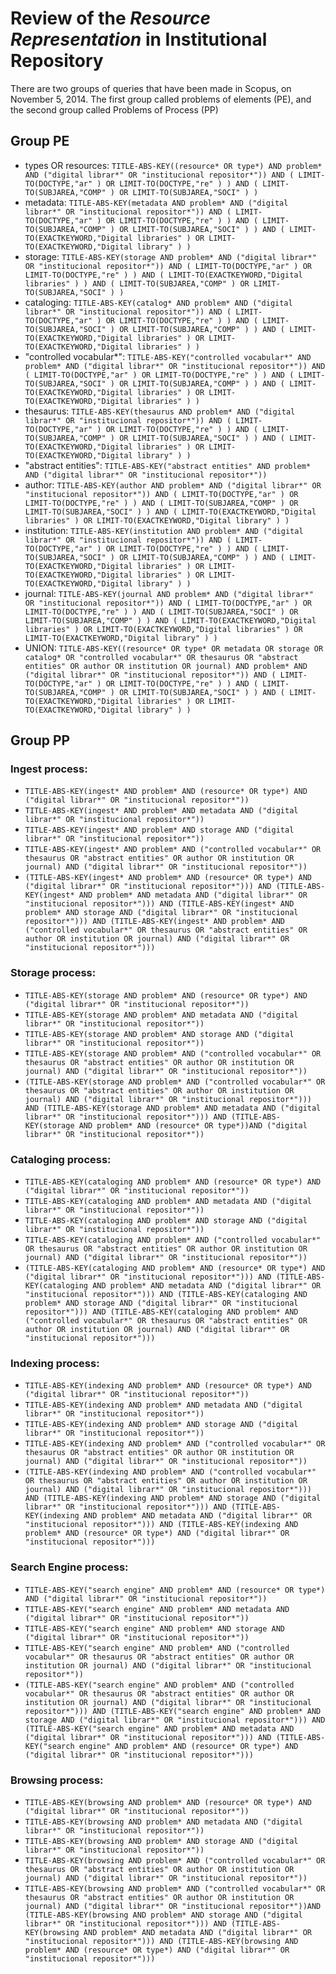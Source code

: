 Review of the *Resource Representation* in **Institutional Repository**
========

There are two groups of queries that have been made in Scopus, on November 5, 2014. The first group called problems of elements (PE), and the second group called Problems of Process (PP)


Group PE
--------

* types OR resources:
	`TITLE-ABS-KEY((resource* OR type*) AND problem* AND ("digital librar*" OR "institucional repositor*")) AND ( LIMIT-TO(DOCTYPE,"ar" ) OR LIMIT-TO(DOCTYPE,"re" ) ) AND ( LIMIT-TO(SUBJAREA,"COMP" ) OR LIMIT-TO(SUBJAREA,"SOCI" ) )`
* metadata:
	`TITLE-ABS-KEY(metadata AND problem* AND ("digital librar*" OR "institucional repositor*")) AND ( LIMIT-TO(DOCTYPE,"ar" ) OR LIMIT-TO(DOCTYPE,"re" ) ) AND ( LIMIT-TO(SUBJAREA,"COMP" ) OR LIMIT-TO(SUBJAREA,"SOCI" ) ) AND ( LIMIT-TO(EXACTKEYWORD,"Digital libraries" ) OR LIMIT-TO(EXACTKEYWORD,"Digital library" ) )`
* storage:
	`TITLE-ABS-KEY(storage AND problem* AND ("digital librar*" OR "institucional repositor*")) AND ( LIMIT-TO(DOCTYPE,"ar" ) OR LIMIT-TO(DOCTYPE,"re" ) ) AND ( LIMIT-TO(EXACTKEYWORD,"Digital libraries" ) ) AND ( LIMIT-TO(SUBJAREA,"COMP" ) OR LIMIT-TO(SUBJAREA,"SOCI" ) )`
* cataloging:
	`TITLE-ABS-KEY(catalog* AND problem* AND ("digital librar*" OR "institucional repositor*")) AND ( LIMIT-TO(DOCTYPE,"ar" ) OR LIMIT-TO(DOCTYPE,"re" ) ) AND ( LIMIT-TO(SUBJAREA,"SOCI" ) OR LIMIT-TO(SUBJAREA,"COMP" ) ) AND ( LIMIT-TO(EXACTKEYWORD,"Digital libraries" ) OR LIMIT-TO(EXACTKEYWORD,"Digital libraries" ) )`
* "controlled vocabular*":
	`TITLE-ABS-KEY("controlled vocabular*" AND problem* AND ("digital librar*" OR "institucional repositor*")) AND ( LIMIT-TO(DOCTYPE,"ar" ) OR LIMIT-TO(DOCTYPE,"re" ) ) AND ( LIMIT-TO(SUBJAREA,"SOCI" ) OR LIMIT-TO(SUBJAREA,"COMP" ) ) AND ( LIMIT-TO(EXACTKEYWORD,"Digital libraries" ) OR LIMIT-TO(EXACTKEYWORD,"Digital libraries" ) )`
* thesaurus:
	`TITLE-ABS-KEY(thesaurus AND problem* AND ("digital librar*" OR "institucional repositor*")) AND ( LIMIT-TO(DOCTYPE,"ar" ) OR LIMIT-TO(DOCTYPE,"re" ) ) AND ( LIMIT-TO(SUBJAREA,"COMP" ) OR LIMIT-TO(SUBJAREA,"SOCI" ) ) AND ( LIMIT-TO(EXACTKEYWORD,"Digital libraries" ) OR LIMIT-TO(EXACTKEYWORD,"Digital library" ) )`
* "abstract entities":
	`TITLE-ABS-KEY("abstract entities" AND problem* AND ("digital librar*" OR "institucional repositor*"))`
* author:
	`TITLE-ABS-KEY(author AND problem* AND ("digital librar*" OR "institucional repositor*")) AND ( LIMIT-TO(DOCTYPE,"ar" ) OR LIMIT-TO(DOCTYPE,"re" ) ) AND ( LIMIT-TO(SUBJAREA,"COMP" ) OR LIMIT-TO(SUBJAREA,"SOCI" ) ) AND ( LIMIT-TO(EXACTKEYWORD,"Digital libraries" ) OR LIMIT-TO(EXACTKEYWORD,"Digital library" ) )`
* institution:
	`TITLE-ABS-KEY(institution AND problem* AND ("digital librar*" OR "institucional repositor*")) AND ( LIMIT-TO(DOCTYPE,"ar" ) OR LIMIT-TO(DOCTYPE,"re" ) ) AND ( LIMIT-TO(SUBJAREA,"SOCI" ) OR LIMIT-TO(SUBJAREA,"COMP" ) ) AND ( LIMIT-TO(EXACTKEYWORD,"Digital libraries" ) OR LIMIT-TO(EXACTKEYWORD,"Digital libraries" ) OR LIMIT-TO(EXACTKEYWORD,"Digital library" ) )`
* journal:
	`TITLE-ABS-KEY(journal AND problem* AND ("digital librar*" OR "institucional repositor*")) AND ( LIMIT-TO(DOCTYPE,"ar" ) OR LIMIT-TO(DOCTYPE,"re" ) ) AND ( LIMIT-TO(SUBJAREA,"SOCI" ) OR LIMIT-TO(SUBJAREA,"COMP" ) ) AND ( LIMIT-TO(EXACTKEYWORD,"Digital libraries" ) OR LIMIT-TO(EXACTKEYWORD,"Digital libraries" ) OR LIMIT-TO(EXACTKEYWORD,"Digital library" ) )`
* UNION:
	`TITLE-ABS-KEY((resource* OR type* OR metadata OR storage OR catalog* OR "controlled vocabular*" OR thesaurus OR "abstract entities" OR author OR institution OR journal) AND problem* AND ("digital librar*" OR "institucional repositor*")) AND ( LIMIT-TO(DOCTYPE,"ar" ) OR LIMIT-TO(DOCTYPE,"re" ) ) AND ( LIMIT-TO(SUBJAREA,"COMP" ) OR LIMIT-TO(SUBJAREA,"SOCI" ) ) AND ( LIMIT-TO(EXACTKEYWORD,"Digital libraries" ) OR LIMIT-TO(EXACTKEYWORD,"Digital library" ) )`

Group PP
--------

### Ingest process:

* `TITLE-ABS-KEY(ingest* AND problem* AND (resource* OR type*) AND ("digital librar*" OR "institucional repositor*"))`
* `TITLE-ABS-KEY(ingest* AND problem* AND metadata AND ("digital librar*" OR "institucional repositor*"))`
* `TITLE-ABS-KEY(ingest* AND problem* AND storage AND ("digital librar*" OR "institucional repositor*"))`
* `TITLE-ABS-KEY(ingest* AND problem* AND ("controlled vocabular*" OR thesaurus OR "abstract entities" OR author OR institution OR journal) AND ("digital librar*" OR "institucional repositor*"))`
* `(TITLE-ABS-KEY(ingest* AND problem* AND (resource* OR type*) AND ("digital librar*" OR "institucional repositor*"))) AND (TITLE-ABS-KEY(ingest* AND problem* AND metadata AND ("digital librar*" OR "institucional repositor*"))) AND (TITLE-ABS-KEY(ingest* AND problem* AND storage AND ("digital librar*" OR "institucional repositor*"))) AND (TITLE-ABS-KEY(ingest* AND problem* AND ("controlled vocabular*" OR thesaurus OR "abstract entities" OR author OR institution OR journal) AND ("digital librar*" OR "institucional repositor*")))`

### Storage process:

* `TITLE-ABS-KEY(storage AND problem* AND (resource* OR type*) AND ("digital librar*" OR "institucional repositor*"))`
* `TITLE-ABS-KEY(storage AND problem* AND metadata AND ("digital librar*" OR "institucional repositor*"))`
* `TITLE-ABS-KEY(storage AND problem* AND storage AND ("digital librar*" OR "institucional repositor*"))`
* `TITLE-ABS-KEY(storage AND problem* AND ("controlled vocabular*" OR thesaurus OR "abstract entities" OR author OR institution OR journal) AND ("digital librar*" OR "institucional repositor*"))`
* `(TITLE-ABS-KEY(storage AND problem* AND ("controlled vocabular*" OR thesaurus OR "abstract entities" OR author OR institution OR journal) AND ("digital librar*" OR "institucional repositor*"))) AND (TITLE-ABS-KEY(storage AND problem* AND metadata AND ("digital librar*" OR "institucional repositor*"))) AND (TITLE-ABS-KEY(storage AND problem* AND (resource* OR type*))AND ("digital librar*" OR "institucional repositor*"))`


### Cataloging process:

* `TITLE-ABS-KEY(cataloging AND problem* AND (resource* OR type*) AND ("digital librar*" OR "institucional repositor*"))`
* `TITLE-ABS-KEY(cataloging AND problem* AND metadata AND ("digital librar*" OR "institucional repositor*"))`
* `TITLE-ABS-KEY(cataloging AND problem* AND storage AND ("digital librar*" OR "institucional repositor*"))`
* `TITLE-ABS-KEY(cataloging AND problem* AND ("controlled vocabular*" OR thesaurus OR "abstract entities" OR author OR institution OR journal) AND ("digital librar*" OR "institucional repositor*"))`
* `(TITLE-ABS-KEY(cataloging AND problem* AND (resource* OR type*) AND ("digital librar*" OR "institucional repositor*"))) AND (TITLE-ABS-KEY(cataloging AND problem* AND metadata AND ("digital librar*" OR "institucional repositor*"))) AND (TITLE-ABS-KEY(cataloging AND problem* AND storage AND ("digital librar*" OR "institucional repositor*"))) AND (TITLE-ABS-KEY(cataloging AND problem* AND ("controlled vocabular*" OR thesaurus OR "abstract entities" OR author OR institution OR journal) AND ("digital librar*" OR "institucional repositor*")))`

### Indexing process:

* `TITLE-ABS-KEY(indexing AND problem* AND (resource* OR type*) AND ("digital librar*" OR "institucional repositor*"))`
* `TITLE-ABS-KEY(indexing AND problem* AND metadata AND ("digital librar*" OR "institucional repositor*"))`
* `TITLE-ABS-KEY(indexing AND problem* AND storage AND ("digital librar*" OR "institucional repositor*"))`
* `TITLE-ABS-KEY(indexing AND problem* AND ("controlled vocabular*" OR thesaurus OR "abstract entities" OR author OR institution OR journal) AND ("digital librar*" OR "institucional repositor*"))`
* `(TITLE-ABS-KEY(indexing AND problem* AND ("controlled vocabular*" OR thesaurus OR "abstract entities" OR author OR institution OR journal) AND ("digital librar*" OR "institucional repositor*"))) AND (TITLE-ABS-KEY(indexing AND problem* AND storage AND ("digital librar*" OR "institucional repositor*"))) AND (TITLE-ABS-KEY(indexing AND problem* AND metadata AND ("digital librar*" OR "institucional repositor*"))) AND (TITLE-ABS-KEY(indexing AND problem* AND (resource* OR type*) AND ("digital librar*" OR "institucional repositor*")))`

### Search Engine process:

* `TITLE-ABS-KEY("search engine" AND problem* AND (resource* OR type*) AND ("digital librar*" OR "institucional repositor*"))`
* `TITLE-ABS-KEY("search engine" AND problem* AND metadata AND ("digital librar*" OR "institucional repositor*"))`
* `TITLE-ABS-KEY("search engine" AND problem* AND storage AND ("digital librar*" OR "institucional repositor*"))`
* `TITLE-ABS-KEY("search engine" AND problem* AND ("controlled vocabular*" OR thesaurus OR "abstract entities" OR author OR institution OR journal) AND ("digital librar*" OR "institucional repositor*"))`
* `(TITLE-ABS-KEY("search engine" AND problem* AND ("controlled vocabular*" OR thesaurus OR "abstract entities" OR author OR institution OR journal) AND ("digital librar*" OR "institucional repositor*"))) AND (TITLE-ABS-KEY("search engine" AND problem* AND storage AND ("digital librar*" OR "institucional repositor*"))) AND (TITLE-ABS-KEY("search engine" AND problem* AND metadata AND ("digital librar*" OR "institucional repositor*"))) AND (TITLE-ABS-KEY("search engine" AND problem* AND (resource* OR type*) AND ("digital librar*" OR "institucional repositor*")))`

### Browsing process:

* `TITLE-ABS-KEY(browsing AND problem* AND (resource* OR type*) AND ("digital librar*" OR "institucional repositor*"))`
* `TITLE-ABS-KEY(browsing AND problem* AND metadata AND ("digital librar*" OR "institucional repositor*"))`
* `TITLE-ABS-KEY(browsing AND problem* AND storage AND ("digital librar*" OR "institucional repositor*"))`
* `TITLE-ABS-KEY(browsing AND problem* AND ("controlled vocabular*" OR thesaurus OR "abstract entities" OR author OR institution OR journal) AND ("digital librar*" OR "institucional repositor*"))`
* `TITLE-ABS-KEY(browsing AND problem* AND ("controlled vocabular*" OR thesaurus OR "abstract entities" OR author OR institution OR journal) AND ("digital librar*" OR "institucional repositor*"))AND (TITLE-ABS-KEY(browsing AND problem* AND storage AND ("digital librar*" OR "institucional repositor*"))) AND (TITLE-ABS-KEY(browsing AND problem* AND metadata AND ("digital librar*" OR "institucional repositor*"))) AND (TITLE-ABS-KEY(browsing AND problem* AND (resource* OR type*) AND ("digital librar*" OR "institucional repositor*")))`

